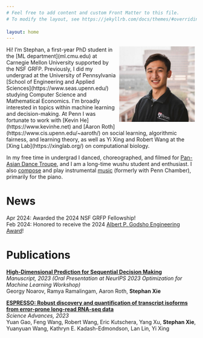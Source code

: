```yaml
---
# Feel free to add content and custom Front Matter to this file.
# To modify the layout, see https://jekyllrb.com/docs/themes/#overriding-theme-defaults

layout: home
---
```

<img align="right" src="./resources/Stephan-500x500.jpg" width=200 height=200 style="margin:0px 5px">  
Hi! I’m Stephan, a first-year PhD student in the [ML department](ml.cmu.edu) at Carnegie Mellon University supported by the NSF GRFP. Previously, I did my undergrad at the University of Pennsylvania [School of Engineering and Applied Sciences](https://www.seas.upenn.edu/) studying Computer Science and Mathematical Economics. I'm broadly interested in topics within machine learning and decision-making. At Penn I was fortunate to work with [Kevin He](https://www.kevinhe.net) and [Aaron Roth](https://www.cis.upenn.edu/~aaroth/) on social learning, algorithmic fairness, and learning theory, as well as Yi Xing and Robert Wang at the [Xing Lab](https://xinglab.org/) on computational biology.

In my free time in undergrad I danced, choreographed, and filmed for [Pan-Asian Dance Troupe](https://www.youtube.com/@PanAsianDanceTroupe/videos), and I am a long-time wushu student and enthusiast. I also [compose](https://docs.google.com/document/d/1Aft9ovrLo3vAb2Gn_iI3C46F12tuQqtRGGP0ZZS4SHM/edit?usp=sharing) and play instrumental [music](https://www.youtube.com/playlist?list=PLL7ewZWw3-y07CWUQkstSa4rG5a3kQgFT) (formerly with Penn Chamber), primarily for the piano. 


# News
Apr 2024: Awarded the 2024 NSF GRFP Fellowship! \
Feb 2024: Honored to receive the 2024 [Albert P. Godsho Engineering Award](https://www.cis.upenn.edu/news/awards/)!


# Publications

[**High-Dimensional Prediction for Sequential Decision Making**](https://arxiv.org/abs/2310.17651)\
_Manuscript, 2023 (Oral Presentation at NeurIPS 2023 Optimization for Machine Learning Workshop)_\
Georgy Noarov, Ramya Ramalingam, Aaron Roth, **Stephan Xie**

[**ESPRESSO: Robust discovery and quantification of transcript isoforms from error-prone long-read RNA-seq data**](https://www.science.org/doi/10.1126/sciadv.abq5072)  
_Science Advances, 2023_  
Yuan Gao, Feng Wang, Robert Wang, Eric Kutschera, Yang Xu, **Stephan Xie**, Yuanyuan Wang, Kathryn E. Kadash-Edmondson, Lan Lin, Yi Xing


